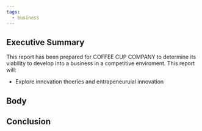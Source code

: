 ```yaml
---
tags:
  - business
---
```

## Executive Summary

This report has been prepared for COFFEE CUP COMPANY to determine its viability to develop into a business in a competitive enviroment. This report will: 
- Explore innovation thoeries and entrapeneuruial innovation




## Body






## Conclusion

